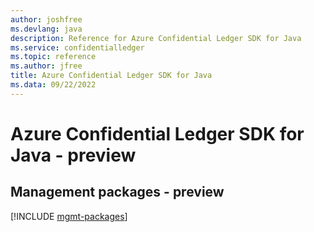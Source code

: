 ```yaml
---
author: joshfree
ms.devlang: java
description: Reference for Azure Confidential Ledger SDK for Java
ms.service: confidentialledger
ms.topic: reference
ms.author: jfree
title: Azure Confidential Ledger SDK for Java
ms.data: 09/22/2022
---
```

# Azure Confidential Ledger SDK for Java - preview

## Management packages - preview
[!INCLUDE [mgmt-packages](confidential-ledger-mgmt-index.md)]